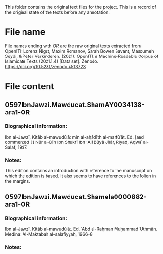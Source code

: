 This folder contains the original text files for the project.
This is a record of the original state of the texts before any 
annotation.

# File name
File names ending with *OR* are the raw original texts extracted 
from OpenITI:
Lorenz Nigst, Maxim Romanov, Sarah Bowen Savant, Masoumeh Seydi, & Peter Verkinderen. (2021). 
OpenITI: a Machine-Readable Corpus of Islamicate Texts (2021.1.4) [Data set]. 
Zenodo. https://doi.org/10.5281/zenodo.4513723

# File content

## 0597IbnJawzi.Mawducat.ShamAY0034138-ara1-OR

### Biographical information:
Ibn al-Jawzī, Kitāb al-mawudūʿāt min al-aḥādīth al-marfūʿāt. 
Ed. [and commented ?] Nūr al-Dīn ibn Shukrī ibn ʻAlī Būyā Jīlār, 
Riyad, Aḍwāʾ al-Salaf, 1997.

### Notes:
This edition contains an introduction with reference to the manuscript on which the edition is based. 
It also seems to have references to the folien in the margins.

## 0597IbnJawzi.Mawducat.Shamela0000882-ara1-OR

### Biographical information:
Ibn al-Jawzī, Kitāb al-mawudūʿāt. 
Ed. ʿAbd al-Raḥman Muḥammad ʿUthmān. 
Medina: Al-Maktabah al-salafiyyah, 1966-8.

### Notes:

